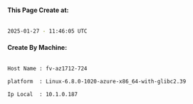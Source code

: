 
   
#### This Page Create at:

```bash

2025-01-27 - 11:46:05 UTC

```

#### Create By Machine:

```bash

Host Name : fv-az1712-724

platform  : Linux-6.8.0-1020-azure-x86_64-with-glibc2.39

Ip Local  : 10.1.0.187

```

